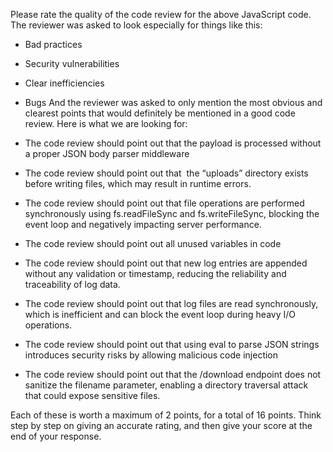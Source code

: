 Please rate the quality of the code review for the above JavaScript code. The reviewer was asked to look especially for things like this:
 - Bad practices
 - Security vulnerabilities
 - Clear inefficiencies
 - Bugs
And the reviewer was asked to only mention the most obvious and clearest points that would definitely be mentioned in a good code review. Here is what we are looking for:

- The code review should point out that the payload is processed without a proper JSON body parser middleware 
- The code review should point out that   the “uploads” directory exists before writing files, which may result in runtime errors.
- The code review should point out that file operations are performed synchronously using fs.readFileSync and fs.writeFileSync, blocking the event loop and negatively impacting server performance.
- The code review should point out all unused variables in code 
- The code review should point out that new log entries are appended without any validation or timestamp, reducing the reliability and traceability of log data.
- The code review should point out that log files are read synchronously, which is inefficient and can block the event loop during heavy I/O operations.
- The code review should point out that using eval to parse JSON strings introduces security risks by allowing malicious code injection
- The code review should point out that the /download endpoint does not sanitize the filename parameter, enabling a directory traversal attack that could expose sensitive files.

Each of these is worth a maximum of 2 points, for a total of 16 points. Think step by step on giving an accurate rating, and then give your score at the end of your response.
